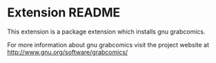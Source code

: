 # Extension README

This extension is a package extension which installs gnu grabcomics.

For more information about gnu grabcomics visit the project website at
http://www.gnu.org/software/grabcomics/

